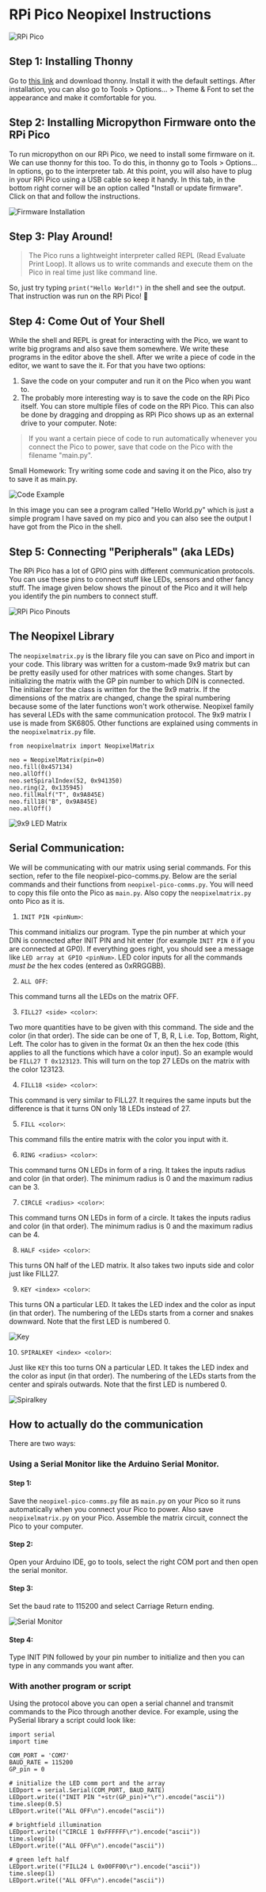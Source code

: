 # RPi Pico Neopixel Instructions
![RPi Pico](https://pbs.twimg.com/media/EvsYoiOVIAQ0hfh?format=jpg&name=large)

## Step 1: Installing Thonny
Go to [this link](https://thonny.org/) and download thonny. Install it with the default settings. After installation, you can also go to Tools > Options... > Theme & Font to set the appearance and make it comfortable for you.

## Step 2: Installing Micropython Firmware onto the RPi Pico
To run micropython on our RPi Pico, we need to install some firmware on it. We can use thonny for this too. To do this, in thonny go to Tools > Options... In options, go to the interpreter tab. At this point, you will also have to plug in your RPi Pico using a USB cable so keep it handy. In this tab, in the bottom right corner will be an option called "Install or update firmware". Click on that and follow the instructions. 

![Firmware Installation](https://github.com/isildur7/neopixel-matrix-on-RPi-Pico/blob/main/Screenshot%202021-07-11%20225353.jpg?raw=true)

## Step 3: Play Around!
> The Pico runs a lightweight interpreter called REPL (Read Evaluate Print Loop). It allows us to write commands and execute them on the Pico in real time just like command line.

So, just try typing ```print("Hello World!")``` in the shell and see the output. That instruction was run on the RPi Pico! :partying_face:

## Step 4: Come Out of Your Shell
While the shell and REPL is great for interacting with the Pico, we want to write big programs and also save them somewhere. We write these programs in the editor above the shell. After we write a piece of code in the editor, we want to save the it. For that you have two options:
1. Save the code on your computer and run it on the Pico when you want to. 
2. The probably more interesting way is to save the code on the RPi Pico itself. You can store multiple files of code on the RPi Pico. This can also be done by dragging and dropping as RPi Pico shows up as an external drive to your computer.
Note:
> If you want a certain piece of code to run automatically whenever you connect the Pico to power, save that code on the Pico with the filename "main.py".

Small Homework: Try writing some code and saving it on the Pico, also try to save it as main.py.

![Code Example](https://github.com/isildur7/neopixel-matrix-on-RPi-Pico/blob/main/Screenshot%202021-07-11%20225544.jpg?raw=true)

In this image you can see a program called "Hello World.py" which is just a simple program I have saved on my pico and you can also see the output I have got from the Pico in the shell.

## Step 5: Connecting "Peripherals" (aka LEDs)
The RPi Pico has a lot of GPIO pins with different communication protocols. You can use these pins to connect stuff like LEDs, sensors and other fancy stuff. The image given below shows the pinout of the Pico and it will help you identify the pin numbers to connect stuff.

![RPi Pico Pinouts](https://cdn-shop.adafruit.com/1200x900/4883-06.png)

## The Neopixel Library
The ```neopixelmatrix.py``` is the library file you can save on Pico and import in your code. This library was written for a custom-made 9x9 matrix but can be pretty easily used for other matrices with some changes. Start by initializing the matrix with the GP pin number to which DIN is connected. The initializer for the class is written for the the 9x9 matrix. If the dimensions of the matrix are changed, change the spiral numbering because some of the later functions won't work otherwise. Neopixel family has several LEDs with the same communication protocol. The 9x9 matrix I use is made from SK6805. Other functions are explained using comments in the ```neopixelmatrix.py``` file.
```
from neopixelmatrix import NeopixelMatrix

neo = NeopixelMatrix(pin=0)
neo.fill(0x457134)
neo.allOff()
neo.setSpiralIndex(52, 0x941350)
neo.ring(2, 0x135945)
neo.fillHalf("T", 0x9A845E)
neo.fill18("B", 0x9A845E)
neo.allOff()
```

![9x9 LED Matrix](https://github.com/isildur7/neopixel-matrix-on-RPi-Pico/blob/main/20210712062249_IMG_2791.JPG?raw=true)

## Serial Communication:
We will be communicating with our matrix using serial commands. For this section, refer to the file neopixel-pico-comms.py. Below are the serial commands and their functions from ```neopixel-pico-comms.py```. You will need to copy this file onto the Pico as ```main.py```. Also copy the ```neopixelmatrix.py``` onto Pico as it is.


1. ```INIT PIN <pinNum>```:

This command initializs our program. Type the pin number at which your DIN is connected after INIT PIN and hit enter (for example ```INIT PIN 0``` if you are connected at GP0). If everything goes right, you should see a message like ```LED array at GPIO <pinNum>```. LED color inputs for all the commands *must be* the hex codes (entered as 0xRRGGBB).

2. ```ALL OFF```:

This command turns all the LEDs on the matrix OFF.

3. ```FILL27 <side> <color>```:

Two more quantities have to be given with this command. The side and the color (in that order). The side can be one of T, B, R, L i.e. Top, Bottom, Right, Left. The color has to given in the format 0x an then the hex code (this applies to all the functions which have a color input). So an example would be ```FILL27 T 0x123123```. This will turn on the top 27 LEDs on the matrix with the color 123123.

4. ```FILL18 <side> <color>```:

This command is very similar to FILL27. It requires the same inputs but the difference is that it turns ON only 18 LEDs instead of 27.

5. ```FILL <color>```:

This command fills the entire matrix with the color you input with it.

6. ```RING <radius> <color>```:

This command turns ON LEDs in form of a ring. It takes the inputs radius and color (in that order). The minimum radius is 0 and the maximum radius can be 3.

7. ```CIRCLE <radius> <color>```:

This command turns ON LEDs in form of a circle. It takes the inputs radius and color (in that order). The minimum radius is 0 and the maximum radius can be 4.

8. ```HALF <side> <color>```:

This turns ON half of the LED matrix. It also takes two inputs side and color just like FILL27.

9. ```KEY <index> <color>```:

This turns ON a particular LED. It takes the LED index and the color as input (in that order). The numbering of the LEDs starts from a corner and snakes downward. Note that the first LED is numbered 0.

![Key](https://github.com/isildur7/neopixel-matrix-on-RPi-Pico/blob/main/Inked20210712062249_IMG_2791_LI.jpg?raw=true)

10. ```SPIRALKEY <index> <color>```:

Just like ```KEY``` this too turns ON a particular LED. It takes the LED index and the color as input (in that order). The numbering of the LEDs starts from the center and spirals outwards. Note that the first LED is numbered 0.

![Spiralkey](https://github.com/isildur7/neopixel-matrix-on-RPi-Pico/blob/main/Inked20210712062249_IMG_2791_LI2.jpg?raw=true)

## How to actually do the communication
There are two ways: 
### Using a Serial Monitor like the Arduino Serial Monitor.
#### Step 1:
Save the ```neopixel-pico-comms.py``` file as ```main.py``` on your Pico so it runs automatically when you connect your Pico to power. Also save ```neopixelmatrix.py``` on your Pico. Assemble the matrix circuit, connect the Pico to your computer.
#### Step 2: 
Open your Arduino IDE, go to tools, select the right COM port and then open the serial monitor.
#### Step 3:
Set the baud rate to 115200 and select Carriage Return ending.

![Serial Monitor](https://github.com/isildur7/neopixel-matrix-on-RPi-Pico/blob/main/Screenshot%202021-07-12%20171104.jpg?raw=true)
#### Step 4: 
Type INIT PIN followed by your pin number to initialize and then you can type in any commands you want after.

### With another program or script
Using the protocol above you can open a serial channel and transmit commands to the Pico through another device. For example, using the PySerial library a script could look like:
```
import serial
import time

COM_PORT = 'COM7'
BAUD_RATE = 115200
GP_pin = 0

# initialize the LED comm port and the array
LEDport = serial.Serial(COM_PORT, BAUD_RATE)
LEDport.write(("INIT PIN "+str(GP_pin)+"\r").encode("ascii"))
time.sleep(0.5)
LEDport.write(("ALL OFF\n").encode("ascii"))

# brightfield illumination
LEDport.write(("CIRCLE 1 0xFFFFFF\r").encode("ascii"))
time.sleep(1)
LEDport.write(("ALL OFF\n").encode("ascii"))

# green left half  
LEDport.write(("FILL24 L 0x00FF00\r").encode("ascii"))
time.sleep(1)
LEDport.write(("ALL OFF\n").encode("ascii"))
```
